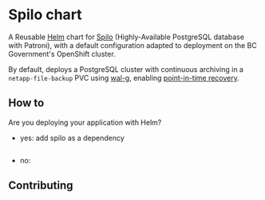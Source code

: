 # Spilo chart

A Reusable [Helm](https://helm.sh/) chart for [Spilo](https://github.com/zalando/spilo) (Highly-Available PostgreSQL database with Patroni), with a default configuration adapted to deployment on the BC Government's OpenShift cluster.

By default, deploys a PostgreSQL cluster with continuous archiving in a `netapp-file-backup` PVC using [wal-g](https://wal-g.readthedocs.io/), enabling [point-in-time recovery](https://www.postgresql.org/docs/14/continuous-archiving.html).

## How to

Are you deploying your application with Helm?

- yes: add spilo as a dependency

```

```

- no:

## Contributing
